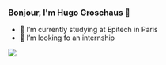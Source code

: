 ### Bonjour, I'm Hugo Groschaus 👋

- 🔭 I’m currently studying at Epitech in Paris
- 👯 I’m looking fo an internship

<img src="https://github-readme-stats.vercel.app/api?username=hgroschaus&&show_icons=true&title_color=ffffff&icon_color=bb2acf&text_color=daf7dc&bg_color=151515">
